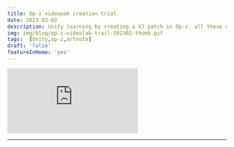 ```yaml
---
title: Op-z videopak creation trial
date: 2023-03-02
description: Unity learning by creating a VJ patch in Op-z. all these old toys...
img: img/blog/op-z-videolab-trail-202302-thumb.gif
tags:  [Unity,op-z,artnote]
draft: 'false'
featureInHome: 'yes'
---
```


<iframe style="aspect-ratio: 16/9;" class="w-full " src="https://www.youtube.com/embed/I64MBPQC4pM" title="YouTube video player" frameborder="0" allow="accelerometer; autoplay; clipboard-write; encrypted-media; gyroscope; picture-in-picture; web-share" allowfullscreen></iframe>

---
